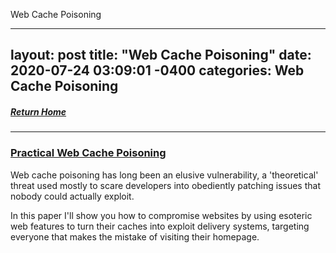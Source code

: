 Web Cache Poisoning

---
layout: post
title:  "Web Cache Poisoning"
date:   2020-07-24 03:09:01 -0400
categories: Web Cache Poisoning
---
##### [Return Home](https://thegetch.github.io/penetration/testing/resources/2020/07/24/Home/)

---

### [Practical Web Cache Poisoning](https://portswigger.net/research/practical-web-cache-poisoning)

Web cache poisoning has long been an elusive vulnerability, a 'theoretical' threat used mostly to scare developers into obediently patching issues that nobody could actually exploit.

In this paper I'll show you how to compromise websites by using esoteric web features to turn their caches into exploit delivery systems, targeting everyone that makes the mistake of visiting their homepage.
